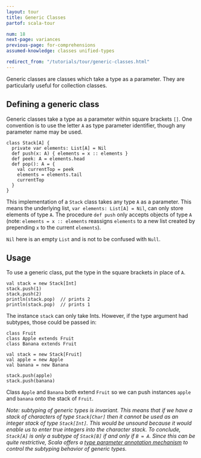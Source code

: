 ```yaml
---
layout: tour
title: Generic Classes
partof: scala-tour

num: 18
next-page: variances
previous-page: for-comprehensions
assumed-knowledge: classes unified-types

redirect_from: "/tutorials/tour/generic-classes.html"
---
```

Generic classes are classes which take a type as a parameter. They are particularly useful for collection classes.

## Defining a generic class
Generic classes take a type as a parameter within square brackets `[]`. One convention is to use the letter `A` as type parameter identifier, though any parameter name may be used.
```tut
class Stack[A] {
  private var elements: List[A] = Nil
  def push(x: A) { elements = x :: elements }
  def peek: A = elements.head
  def pop(): A = {
    val currentTop = peek
    elements = elements.tail
    currentTop
  }
}
```
This implementation of a `Stack` class takes any type `A` as a parameter. This means the underlying list, `var elements: List[A] = Nil`, can only store elements of type `A`. The procedure `def push` only accepts objects of type `A` (note: `elements = x :: elements` reassigns `elements` to a new list created by prepending `x` to the current `elements`).

`Nil` here is an empty `List` and is not to be confused with `Null`.

## Usage

To use a generic class, put the type in the square brackets in place of `A`.
```
val stack = new Stack[Int]
stack.push(1)
stack.push(2)
println(stack.pop)  // prints 2
println(stack.pop)  // prints 1
```
The instance `stack` can only take Ints. However, if the type argument had subtypes, those could be passed in:
```
class Fruit
class Apple extends Fruit
class Banana extends Fruit

val stack = new Stack[Fruit]
val apple = new Apple
val banana = new Banana

stack.push(apple)
stack.push(banana)
```
Class `Apple` and `Banana` both extend `Fruit` so we can push instances `apple` and `banana` onto the stack of `Fruit`.

_Note: subtyping of generic types is *invariant*. This means that if we have a stack of characters of type `Stack[Char]` then it cannot be used as an integer stack of type `Stack[Int]`. This would be unsound because it would enable us to enter true integers into the character stack. To conclude, `Stack[A]` is only a subtype of `Stack[B]` if and only if `B = A`. Since this can be quite restrictive, Scala offers a [type parameter annotation mechanism](variances.html) to control the subtyping behavior of generic types._
